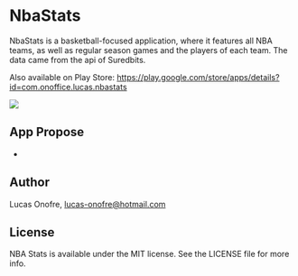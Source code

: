 NbaStats
===========

NbaStats is a basketball-focused application, where it features all NBA teams, as well as regular season games and
the players of each team. The data came from the api of Suredbits.

Also available on Play Store: https://play.google.com/store/apps/details?id=com.onoffice.lucas.nbastats
 
![](https://media.giphy.com/media/8JTDhb8CMWXClzWGpL/giphy.gif)

## App Propose
-

## Author

Lucas Onofre, lucas-onofre@hotmail.com

## License

NBA Stats is available under the MIT license. See the LICENSE file for more info.
